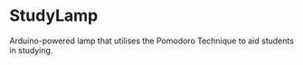 # StudyLamp
Arduino-powered lamp that utilises the Pomodoro Technique to aid students in studying. 
